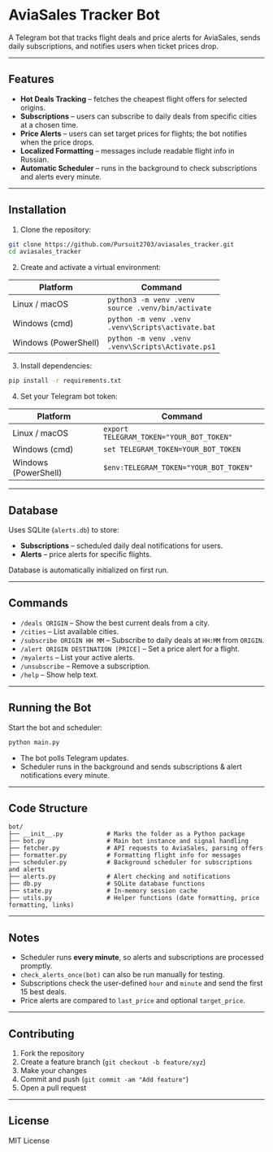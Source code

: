 # AviaSales Tracker Bot

A Telegram bot that tracks flight deals and price alerts for AviaSales, sends daily subscriptions, and notifies users when ticket prices drop.

---

## Features

* **Hot Deals Tracking** – fetches the cheapest flight offers for selected origins.
* **Subscriptions** – users can subscribe to daily deals from specific cities at a chosen time.
* **Price Alerts** – users can set target prices for flights; the bot notifies when the price drops.
* **Localized Formatting** – messages include readable flight info in Russian.
* **Automatic Scheduler** – runs in the background to check subscriptions and alerts every minute.

---

## Installation

1. Clone the repository:

```bash
git clone https://github.com/Pursuit2703/aviasales_tracker.git
cd aviasales_tracker
```

2. Create and activate a virtual environment:

| Platform             | Command                                                  |
| -------------------- | -------------------------------------------------------- |
| Linux / macOS        | `python3 -m venv .venv` <br> `source .venv/bin/activate` |
| Windows (cmd)        | `python -m venv .venv` <br> `.venv\Scripts\activate.bat` |
| Windows (PowerShell) | `python -m venv .venv` <br> `.venv\Scripts\Activate.ps1` |

3. Install dependencies:

```bash
pip install -r requirements.txt
```

4. Set your Telegram bot token:

| Platform             | Command                                  |
| -------------------- | ---------------------------------------- |
| Linux / macOS        | `export TELEGRAM_TOKEN="YOUR_BOT_TOKEN"` |
| Windows (cmd)        | `set TELEGRAM_TOKEN=YOUR_BOT_TOKEN`      |
| Windows (PowerShell) | `$env:TELEGRAM_TOKEN="YOUR_BOT_TOKEN"`   |

---

## Database

Uses SQLite (`alerts.db`) to store:

* **Subscriptions** – scheduled daily deal notifications for users.
* **Alerts** – price alerts for specific flights.

Database is automatically initialized on first run.

---

## Commands

* `/deals ORIGIN` – Show the best current deals from a city.
* `/cities` – List available cities.
* `/subscribe ORIGIN HH MM` – Subscribe to daily deals at `HH:MM` from `ORIGIN`.
* `/alert ORIGIN DESTINATION [PRICE]` – Set a price alert for a flight.
* `/myalerts` – List your active alerts.
* `/unsubscribe` – Remove a subscription.
* `/help` – Show help text.

---

## Running the Bot

Start the bot and scheduler:

```bash
python main.py
```

* The bot polls Telegram updates.
* Scheduler runs in the background and sends subscriptions & alert notifications every minute.

---

## Code Structure

```
bot/
├── __init__.py            # Marks the folder as a Python package
├── bot.py                 # Main bot instance and signal handling
├── fetcher.py             # API requests to AviaSales, parsing offers
├── formatter.py           # Formatting flight info for messages
├── scheduler.py           # Background scheduler for subscriptions and alerts
├── alerts.py              # Alert checking and notifications
├── db.py                  # SQLite database functions
├── state.py               # In-memory session cache
├── utils.py               # Helper functions (date formatting, price formatting, links)
```

---

## Notes

* Scheduler runs **every minute**, so alerts and subscriptions are processed promptly.
* `check_alerts_once(bot)` can also be run manually for testing.
* Subscriptions check the user-defined `hour` and `minute` and send the first 15 best deals.
* Price alerts are compared to `last_price` and optional `target_price`.

---

## Contributing

1. Fork the repository
2. Create a feature branch (`git checkout -b feature/xyz`)
3. Make your changes
4. Commit and push (`git commit -am "Add feature"`)
5. Open a pull request

---

## License

MIT License

